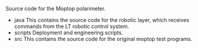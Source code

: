 Source code for the Moptop polarimeter.

- java This contains the source code for the robotic layer, which receives commands from the LT
       robotic control system.
- scripts Deployment and engineering scripts.
- src This contains the source code for the original moptop test programs.
